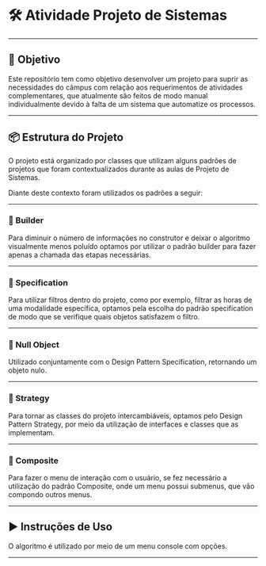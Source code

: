 # 🛠️ Atividade Projeto de Sistemas

---

## 🎯 Objetivo

Este repositório tem como objetivo desenvolver um projeto para suprir as necessidades do câmpus com relação aos requerimentos de atividades complementares, que atualmente são feitos de modo manual individualmente devido à falta de um sistema que automatize os processos.

---

## 📦 Estrutura do Projeto

O projeto está organizado por classes que utilizam alguns padrões de projetos que foram contextualizados durante as aulas de Projeto de Sistemas.

Diante deste contexto foram utilizados os padrões a seguir:

---

### 🧱 Builder

Para diminuir o número de informações no construtor e deixar o algoritmo visualmente menos poluído optamos por utilizar o padrão builder para fazer apenas a chamada das etapas necessárias.

---

### 🧮 Specification

Para utilizar filtros dentro do projeto, como por exemplo, filtrar as horas de uma modalidade específica, optamos pela escolha do padrão specification de modo que se verifique quais objetos satisfazem o filtro.

---

### 🚫 Null Object

Utilizado conjuntamente com o Design Pattern Specification, retornando um objeto nulo.

---

### 🔁 Strategy

Para tornar as classes do projeto intercambiáveis, optamos pelo Design Pattern Strategy, por meio da utilização de interfaces e classes que as implementam.

---

### 🧩 Composite

Para fazer o menu de interação com o usuário, se fez necessário a utilização do padrão Composite, onde um menu possui submenus, que vão compondo outros menus.

---

## ▶️ Instruções de Uso

O algoritmo é utilizado por meio de um menu console com opções.

---
